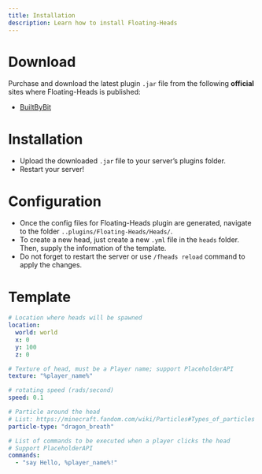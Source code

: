 ```yaml
---
title: Installation
description: Learn how to install Floating-Heads
---
```


# Download
Purchase and download the latest plugin `.jar` file from the following **official** sites where Floating-Heads is published:
- [BuiltByBit](https://builtbybit.com/resources/floating-heads.76533/)

# Installation
- Upload the downloaded `.jar` file to your server’s plugins folder.
- Restart your server!

# Configuration
- Once the config files for Floating-Heads plugin are generated, navigate to the folder `..plugins/Floating-Heads/Heads/`.
- To create a new head, just create a new `.yml` file in the `heads` folder. Then, supply the information of the template.
- Do not forget to restart the server or use `/fheads reload` command to apply the changes.

# Template
```yml
# Location where heads will be spawned
location:
  world: world
  x: 0
  y: 100
  z: 0

# Texture of head, must be a Player name; support PlaceholderAPI
texture: "%player_name%"

# rotating speed (rads/second)
speed: 0.1

# Particle around the head
# List: https://minecraft.fandom.com/wiki/Particles#Types_of_particles
particle-type: "dragon_breath"

# List of commands to be executed when a player clicks the head
# Support PlaceholderAPI
commands:
  - "say Hello, %player_name%!"
```